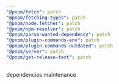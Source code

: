 ```yaml
---
"@pnpm/fetch": patch
"@pnpm/fetching-types": patch
"@pnpm/node.fetcher": patch
"@pnpm/npm-resolver": patch
"@pnpm/parse-wanted-dependency": patch
"@pnpm/plugin-commands-env": patch
"@pnpm/plugin-commands-outdated": patch
"@pnpm/server": patch
"@pnpm/get-release-text": patch
---
```


dependencies maintenance
